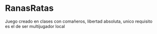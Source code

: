 # RanasRatas
Juego creado en clases con comañeros, libertad absoluta, unico requisito es el de ser multijugador local
